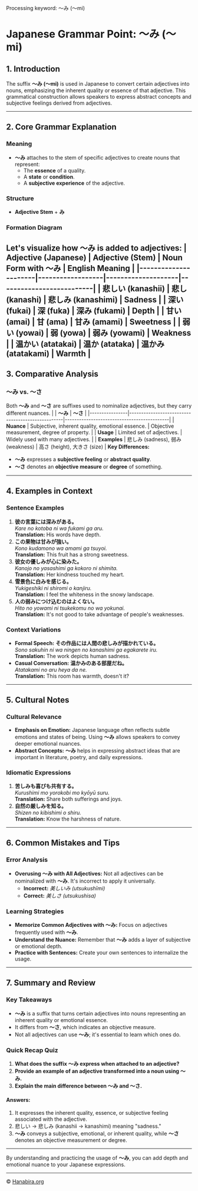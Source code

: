 Processing keyword: ～み (～mi)
# Japanese Grammar Point: ～み (～mi)

## 1. Introduction
The suffix **～み (～mi)** is used in Japanese to convert certain adjectives into nouns, emphasizing the inherent quality or essence of that adjective. This grammatical construction allows speakers to express abstract concepts and subjective feelings derived from adjectives.

---
## 2. Core Grammar Explanation
### Meaning
- **～み** attaches to the stem of specific adjectives to create nouns that represent:
  - The **essence** of a quality.
  - A **state** or **condition**.
  - A **subjective experience** of the adjective.
### Structure
- **Adjective Stem** + **み**
### Formation Diagram
Let's visualize how **～み** is added to adjectives:
| Adjective (Japanese) | Adjective (Stem) | Noun Form with ～み | English Meaning          |
|----------------------|------------------|--------------------|--------------------------|
| 悲しい (kanashii)    | 悲し (kanashi)    | 悲しみ (kanashimi)  | Sadness                  |
| 深い (fukai)         | 深 (fuka)        | 深み (fukami)       | Depth                    |
| 甘い (amai)          | 甘 (ama)         | 甘み (amami)        | Sweetness                |
| 弱い (yowai)         | 弱 (yowa)        | 弱み (yowami)       | Weakness                 |
| 温かい (atatakai)    | 温か (atataka)   | 温かみ (atatakami)  | Warmth                   |
---
## 3. Comparative Analysis
### ～み vs. ～さ
Both **～み** and **～さ** are suffixes used to nominalize adjectives, but they carry different nuances.
|                | **～み**                                         | **～さ**                                   |
|----------------|--------------------------------------------------|--------------------------------------------|
| **Nuance**     | Subjective, inherent quality, emotional essence. | Objective measurement, degree of property. |
| **Usage**      | Limited set of adjectives.                       | Widely used with many adjectives.          |
| **Examples**   | 悲しみ (sadness), 弱み (weakness)                | 高さ (height), 大きさ (size)               |
**Key Differences:**
- **～み** expresses a **subjective feeling** or **abstract quality**.
- **～さ** denotes an **objective measure** or **degree** of something.
---
## 4. Examples in Context
### Sentence Examples
1. **彼の言葉には深みがある。**  
   *Kare no kotoba ni wa fukami ga aru.*  
   **Translation:** His words have depth.
2. **この果物は甘みが強い。**  
   *Kono kudamono wa amami ga tsuyoi.*  
   **Translation:** This fruit has a strong sweetness.
3. **彼女の優しみが心に染みた。**  
   *Kanojo no yasashimi ga kokoro ni shimita.*  
   **Translation:** Her kindness touched my heart.
4. **雪景色に白みを感じる。**  
   *Yukigeshiki ni shiromi o kanjiru.*  
   **Translation:** I feel the whiteness in the snowy landscape.
5. **人の弱みにつけ込むのはよくない。**  
   *Hito no yowami ni tsukekomu no wa yokunai.*  
   **Translation:** It's not good to take advantage of people's weaknesses.
### Context Variations
- **Formal Speech:**
  **その作品には人間の悲しみが描かれている。**  
  *Sono sakuhin ni wa ningen no kanashimi ga egakarete iru.*  
  **Translation:** The work depicts human sadness.
- **Casual Conversation:**
  **温かみのある部屋だね。**  
  *Atatakami no aru heya da ne.*  
  **Translation:** This room has warmth, doesn't it?
---
## 5. Cultural Notes
### Cultural Relevance
- **Emphasis on Emotion:** Japanese language often reflects subtle emotions and states of being. Using **～み** allows speakers to convey deeper emotional nuances.
- **Abstract Concepts:** **～み** helps in expressing abstract ideas that are important in literature, poetry, and daily expressions.
### Idiomatic Expressions
1. **苦しみも喜びも共有する。**  
   *Kurushimi mo yorokobi mo kyōyū suru.*  
   **Translation:** Share both sufferings and joys.
2. **自然の厳しみを知る。**  
   *Shizen no kibishimi o shiru.*  
   **Translation:** Know the harshness of nature.
---
## 6. Common Mistakes and Tips
### Error Analysis
- **Overusing ～み with All Adjectives:**
  Not all adjectives can be nominalized with **～み**. It's incorrect to apply it universally.
  - **Incorrect:** *美しいみ (utsukushīmi)*
  - **Correct:** *美しさ (utsukushisa)*
### Learning Strategies
- **Memorize Common Adjectives with ～み:**
  Focus on adjectives frequently used with **～み**.
- **Understand the Nuance:**
  Remember that **～み** adds a layer of subjective or emotional depth.
- **Practice with Sentences:**
  Create your own sentences to internalize the usage.
---
## 7. Summary and Review
### Key Takeaways
- **～み** is a suffix that turns certain adjectives into nouns representing an inherent quality or emotional essence.
- It differs from **～さ**, which indicates an objective measure.
- Not all adjectives can use **～み**; it's essential to learn which ones do.
### Quick Recap Quiz
1. **What does the suffix ～み express when attached to an adjective?**
2. **Provide an example of an adjective transformed into a noun using ～み.**
3. **Explain the main difference between ～み and ～さ.**
#### Answers:
1. It expresses the inherent quality, essence, or subjective feeling associated with the adjective.
2. 悲しい → 悲しみ (kanashii → kanashimi) meaning "sadness."
3. **～み** conveys a subjective, emotional, or inherent quality, while **～さ** denotes an objective measurement or degree.
---
By understanding and practicing the usage of **～み**, you can add depth and emotional nuance to your Japanese expressions.


---

© [Hanabira.org](https://hanabira.org)
